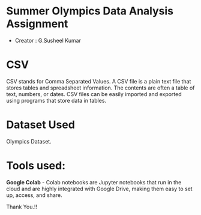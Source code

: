 # Summer Olympics Data Analysis Assignment
- Creator : G.Susheel Kumar

# CSV
CSV stands for Comma Separated Values. A CSV file is a plain text file that stores tables and spreadsheet information. The contents are often a table of text, numbers, or dates. CSV files can be easily imported and exported using programs that store data in tables.

# Dataset Used 
Olympics Dataset.

# Tools used:

<b>Google Colab</b>
          - Colab notebooks are Jupyter notebooks that run in the cloud and are highly integrated with Google Drive, making them easy to set up, access, and share.
          
Thank You.!!
